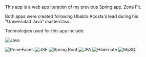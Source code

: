 This app is a web app iteration of my previous Spring app, Zona Fit.

Both apps were created following Ubaldo Acosta's lead during his "Universidad Java" masterclass.

Technologies used for this app include:

![Java](https://img.shields.io/badge/java-%23ED8B00.svg?style=for-the-badge&logo=openjdk&logoColor=white)

![PrimeFaces](https://img.shields.io/badge/PrimeFaces-5.3.4-blue.svg?style=for-the-badge)
![JSF](https://img.shields.io/badge/JSF-2.3-blue.svg?style=for-the-badge)
![Spring Boot](https://img.shields.io/badge/Spring%20Boot-3.1.2-brightgreen.svg?style=for-the-badge&logo=spring&logoColor=white)
![JPA](https://img.shields.io/badge/JPA-2.2-blue.svg?style=for-the-badge&logo=java&logoColor=white)
![Hibernate](https://img.shields.io/badge/Hibernate-5.6.10-red.svg?style=for-the-badge&logo=hibernate&logoColor=white)
![MySQL](https://img.shields.io/badge/MySQL-Database-blue.svg?style=for-the-badge&logo=mysql&logoColor=white)
